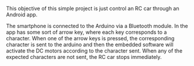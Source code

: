 This objective of this simple project is just control an RC car through an Android app.

The smartphone is connected to the Arduino via a Bluetooth module. In the app has some sort of arrow key, where each key corresponds to a character. When one of the arrow keys is pressed, the corresponding character is sent to the arduino and then the embedded software will activate the DC motors according to the character sent. When any of the expected characters are not sent, the RC car stops immediately. 